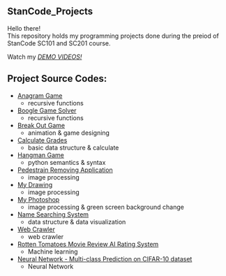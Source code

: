 ## StanCode_Projects
Hello there!\
This repository holds my programming projects done during the preiod of StanCode SC101 and SC201 course.

Watch my *[DEMO VIDEOS!](https://www.youtube.com/watch?v=o63KPoIXJS4&list=PL6FWNwNPGCE56gP3lxhYPLoUbqE_unUiP&ab_channel=stanCode%E6%A8%99%E6%BA%96%E7%A8%8B%E5%BC%8F%E6%95%99%E8%82%B2%E6%A9%9F%E6%A7%8B)*

## Project Source Codes:
* [Anagram Game](https://github.com/JayWu0512/StanCode_Projects/tree/main/StanCode_Projects/anagram_game)
  * recursive functions
* [Boogle Game Solver](https://github.com/JayWu0512/StanCode_Projects/tree/main/StanCode_Projects/boggle_game_solver)
  * recursive functions
* [Break Out Game](https://github.com/JayWu0512/StanCode_Projects/tree/main/StanCode_Projects/break_out_game)
  * animation & game designing
* [Calculate Grades](https://github.com/JayWu0512/StanCode_Projects/tree/main/StanCode_Projects/calculate_grades)
  * basic data structure & calculate
* [Hangman Game](https://github.com/JayWu0512/StanCode_Projects/tree/main/StanCode_Projects/hangman_game)
  * python semantics & syntax
* [Pedestrain Removing Application](https://github.com/JayWu0512/StanCode_Projects/tree/main/StanCode_Projects/image_editing-removing%20people)
  * image processing
* [My Drawing](https://github.com/JayWu0512/StanCode_Projects/tree/main/StanCode_Projects/my_drawing)
  * image processing
* [My Photoshop](https://github.com/JayWu0512/StanCode_Projects/tree/main/StanCode_Projects/my_photoshop)
  * image processing & green screen background change
* [Name Searching System](https://github.com/JayWu0512/StanCode_Projects/tree/main/StanCode_Projects/name_searching_system)
  * data structure & data visualization
* [Web Crawler](https://github.com/JayWu0512/StanCode_Projects/tree/main/StanCode_Projects/web_crawler)
  * web crawler  
* [Rotten Tomatoes Movie Review AI Rating System](https://github.com/JayWu0512/StanCode_Projects/tree/main/StanCode_Projects/rotten_tomatoes_movie_review_AI_rating_system)
  * Machine learning
* [Neural Network - Multi-class Prediction on CIFAR-10 dataset](https://github.com/JayWu0512/StanCode_Projects/tree/main/StanCode_Projects/neural_netwrok_multi-class_%20prediction_on%20_CIFAR-10_dataset)
  * Neural Network
